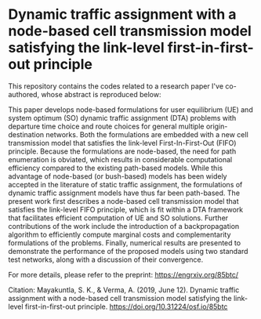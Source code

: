 # Dynamic traffic assignment with a node-based cell transmission model satisfying the link-level first-in-first-out principle

This repository contains the codes related to a research paper I've co-authored, whose abstract is reproduced below:

This paper develops node-based formulations for user equilibrium (UE) and system optimum (SO) dynamic traffic assignment (DTA) problems with departure time choice and route choices for general multiple origin-destination networks. Both the formulations are embedded with a new cell transmission model that satisfies the link-level First-In-First-Out (FIFO) principle. Because the formulations are node-based, the need for path enumeration is obviated, which results in considerable computational efficiency compared to the existing path-based models. While this advantage of node-based (or bush-based) models has been widely accepted in the literature of static traffic assignment, the formulations of dynamic traffic assignment models have thus far been path-based. The present work first describes a node-based cell transmission model that satisfies the link-level FIFO principle, which is fit within a DTA framework that facilitates efficient computation of UE and SO solutions. Further contributions of the work include the introduction of a backpropagation algorithm to efficiently compute marginal costs and complementarity formulations of the problems. Finally, numerical results are presented to demonstrate the performance of the proposed models using two standard test networks, along with a discussion of their convergence.


For more details, please refer to the preprint: https://engrxiv.org/85btc/

Citation:
Mayakuntla, S. K., & Verma, A. (2019, June 12). Dynamic traffic assignment with a node-based cell transmission model satisfying the link-level first-in-first-out principle. https://doi.org/10.31224/osf.io/85btc
